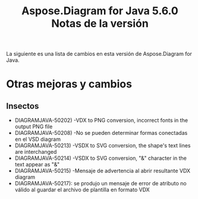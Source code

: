 ﻿---
title: Aspose.Diagram for Java 5.6.0 Notas de la versión
type: docs
weight: 40
url: /es/java/aspose-diagram-for-java-5-6-0-release-notes/
---
La siguiente es una lista de cambios en esta versión de Aspose.Diagram for Java.
# **Otras mejoras y cambios**
## **Insectos**
- DIAGRAMJAVA-50202) -VDX to PNG conversion, incorrect fonts in the output PNG file
- DIAGRAMJAVA-50208) -No se pueden determinar formas conectadas en el VSD diagram
- DIAGRAMJAVA-50213) -VSDX to SVG conversion, the shape's text lines are interchanged
- DIAGRAMJAVA-50214) -VSDX to SVG conversion, "&" character in the text appear as "&"
- DIAGRAMJAVA-50215) -Mensaje de advertencia al abrir resultante VDX diagram
- DIAGRAMJAVA-50217): se produjo un mensaje de error de atributo no válido al guardar el archivo de plantilla en formato VDX
